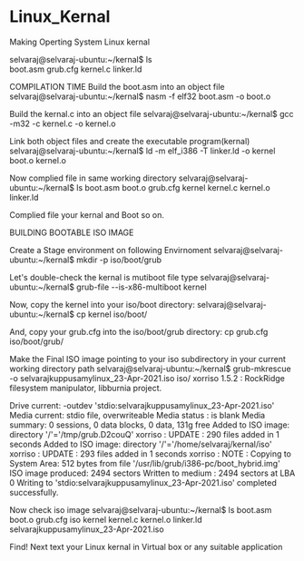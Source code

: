 # Linux_Kernal
Making Operting System Linux kernal

selvaraj@selvaraj-ubuntu:~/kernal$ ls                                                                                                                                   
boot.asm  grub.cfg  kernel.c  linker.ld

COMPILATION TIME
Build the boot.asm into an object file
selvaraj@selvaraj-ubuntu:~/kernal$ nasm -f elf32 boot.asm -o boot.o

Build the kernal.c into an object file
selvaraj@selvaraj-ubuntu:~/kernal$ gcc -m32 -c kernel.c -o kernel.o

Link both object files and create the executable program(kernal)
selvaraj@selvaraj-ubuntu:~/kernal$ ld -m elf_i386 -T linker.ld -o kernel boot.o kernel.o

Now complied file in same working directory
selvaraj@selvaraj-ubuntu:~/kernal$ ls
boot.asm  boot.o  grub.cfg  kernel  kernel.c  kernel.o  linker.ld

Complied file your kernal and Boot so on.

 BUILDING BOOTABLE ISO IMAGE

Create a Stage environment on following Envirnoment
selvaraj@selvaraj-ubuntu:~/kernal$ mkdir -p iso/boot/grub

Let's double-check the kernal is mutiboot file type
selvaraj@selvaraj-ubuntu:~/kernal$ grub-file --is-x86-multiboot kernel

Now, copy the kernel into your iso/boot directory:
selvaraj@selvaraj-ubuntu:~/kernal$ cp kernel iso/boot/

And, copy your grub.cfg into the iso/boot/grub directory:
cp grub.cfg iso/boot/grub/

Make the Final ISO image pointing to your iso subdirectory in your current working directory path
selvaraj@selvaraj-ubuntu:~/kernal$ grub-mkrescue -o selvarajkuppusamylinux_23-Apr-2021.iso iso/
xorriso 1.5.2 : RockRidge filesystem manipulator, libburnia project.

Drive current: -outdev 'stdio:selvarajkuppusamylinux_23-Apr-2021.iso'
Media current: stdio file, overwriteable
Media status : is blank
Media summary: 0 sessions, 0 data blocks, 0 data,  131g free
Added to ISO image: directory '/'='/tmp/grub.D2couQ'
xorriso : UPDATE :     290 files added in 1 seconds
Added to ISO image: directory '/'='/home/selvaraj/kernal/iso'
xorriso : UPDATE :     293 files added in 1 seconds
xorriso : NOTE : Copying to System Area: 512 bytes from file '/usr/lib/grub/i386-pc/boot_hybrid.img'
ISO image produced: 2494 sectors
Written to medium : 2494 sectors at LBA 0
Writing to 'stdio:selvarajkuppusamylinux_23-Apr-2021.iso' completed successfully.

Now check iso image 
selvaraj@selvaraj-ubuntu:~/kernal$ ls
boot.asm  boot.o  grub.cfg  iso  kernel  kernel.c  kernel.o  linker.ld  selvarajkuppusamylinux_23-Apr-2021.iso

Find!
Next text your Linux kernal in Virtual box or any suitable application
